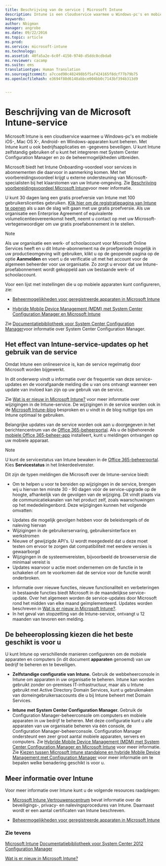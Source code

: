 ```yaml
---
title: Beschrijving van de service | Microsoft Intune
description: Intune is een cloudservice waarmee u Windows-pc's en mobiele iOS-, Mac OS X-, Android- en Windows-apparaten kunt beheren.
keywords: 
author: Nbigman
manager: angrobe
ms.date: 09/22/2016
ms.topic: article
ms.prod: 
ms.service: microsoft-intune
ms.technology: 
ms.assetid: 40fa5a2e-6c0f-4150-9740-d5ddc0cdbda0
ms.reviewer: cacamp
ms.suite: ems
translationtype: Human Translation
ms.sourcegitcommit: a7cced90c482498b5f5af424165f8dcf77b79b75
ms.openlocfilehash: e3694f80d6148abbce004bb0c7143bf394b313d9


---
```


# Beschrijving van de Microsoft Intune-service

Microsoft Intune is een cloudservice waarmee u Windows-pc's en mobiele iOS-, Mac OS X-, Android- en Windows-apparaten kunt beheren. Met Intune kunt u ook bedrijfsapplicaties en -gegevens beveiligen. U kunt Intune zelfstandig gebruiken of u kunt het integreren met System Center Configuration Manager en zo de beheermogelijkheden uitbreiden. 

Microsoft biedt het Intune Onboarding-voordeel voor services in abonnementen die daarvoor in aanmerking komen. Met het voorbereidingsvoordeel krijgt u externe ondersteuning van Microsoft-specialisten bij het klaarstomen van uw Intune-omgeving. Zie [Beschrijving voorbereidingsvoordeel Microsoft Intune](http://go.microsoft.com/fwlink/?LinkId=619281)voor meer informatie.

U kunt 30 dagen lang een gratis proefversie van Intune met 100 gebruikerslicenties gebruiken. [Klik hier om de registratiepagina van Intune te openen](http://www.microsoft.com/en-us/server-cloud/products/microsoft-intune/) als u aan de slag wilt gaan met uw gratis proefversie. Als uw organisatie een Enterprise Agreement of equivalente volumelicentieovereenkomst heeft, neemt u contact op met uw Microsoft-vertegenwoordiger om uw gratis proefabonnement in te stellen.

> [!NOTE]
> Als uw organisatie een werk- of schoolaccount voor Microsoft Online Services heeft en u dit Intune-abonnement na de proefperiode mogelijk in uw productieomgeving wilt gebruiken, klikt u op de geopende pagina op de optie **Aanmelden** en voert u de verificatie uit met het account voor de algemeen beheerder voor uw organisatie. Zo zorgt u ervoor dat uw Intune-proefabonnement wordt gekoppeld aan uw bestaande werk- of schoolaccount.

Voor een lijst met instellingen die u op mobiele apparaten kunt configureren, zie:

-   [Beheermogelijkheden voor geregistreerde apparaten in Microsoft Intune](/intune/get-started/mobile-device-management-capabilities-in-microsoft-intune) 

-   [Hybride Mobile Device Management (MDM) met System Center Configuration Manager en Microsoft Intune](https://technet.microsoft.com/library/mt627883.aspx) 

Zie [Documentatiebibliotheek voor System Center Configuration Manager](https://technet.microsoft.com/library/mt346023.aspx)voor informatie over System Center Configuration Manager.

## Het effect van Intune-service-updates op het gebruik van de service
Omdat Intune een onlineservice is, kan de service regelmatig door Microsoft worden bijgewerkt.

In dit onderwerp vindt u informatie over de frequentie van deze service-updates en de voorafgaande melding die u van ons ontvangt wanneer een update van invloed kan zijn op uw gebruik van de service.

Zie [Wat is er nieuw in Microsoft Intune?](/intune/deploy-use/whats-new-in-microsoft-intune) voor meer informatie over wijzigingen in de Intune-service. De wijzigingen in de service worden ook in de [Microsoft Intune-blog](http://blogs.technet.com/b/microsoftintune/) besproken en u vindt in de blog nuttige tips om Intune optimaal te gebruiken. 

Belangrijke updates van de service worden ook aan u doorgegeven in het berichtencentrum van de [Office 365-beheerportal](https://portal.office.com/Admin/Default.aspx). Als u de bijbehorende [mobiele Office 365-beheer-app](https://support.office.com/article/Office-365-Admin-Mobile-App-e16f6421-2a1a-4142-bf9d-9846600a060a) installeert, kunt u meldingen ontvangen op uw mobiele apparaat.

> [!NOTE]
> U kunt de servicestatus van Intune bewaken in de [Office 365-beheerportal](https://portal.office.com/Admin/Default.aspx). Kies **Servicestatus** in het linkerdeelvenster.  

Dit zijn de typen meldingen die Microsoft over de Intune-service biedt:
-   Om te helpen u voor te bereiden op wijzigingen in de service, brengen wij u hiervan ten minste 30 - 90 dagen vóór de service-upgrade op de hoogte, afhankelijk van de gevolgen van de wijziging. Dit vindt plaats via de communicatiekanalen van het product zelf, zoals waarschuwingen op het mededelingenbord. Deze wijzigingen kunnen het volgende omvatten:
* Updates die mogelijk gevolgen hebben voor de beleidsregels of de naleving hiervan
* Wijzigingen in de gebruikerservaring, gebruikersinterface en werkstromen
* Nieuwe of gewijzigde API's. U wordt meegedeeld dat u deze moet testen om ervoor te zorgen dat compatibiliteit met eerdere versies is gewaarborgd
* Wijzigingen in de systeemvereisten, bijvoorbeeld de browserversie die minimaal vereist is
* Updates waarvoor u actie moet ondernemen om de functie in te schakelen of om te voorkomen dat de service voor de functie wordt onderbroken.
-   Informatie over nieuwe functies, nieuwe functionaliteit en verbeteringen in bestaande functies biedt Microsoft in de maandelijkse service-update. Over het algemeen worden de service-updates door Microsoft rond het midden van elke maand geïmplementeerd. Updates worden beschreven in [Wat is er nieuw in Microsoft Intune?](/intune/deploy-use/whats-new-in-microsoft-intune).
-   In het geval van stopzetting van de Intune-service, ontvangt u 12 maanden van tevoren een melding.

## De beheeroplossing kiezen die het beste geschikt is voor u
U kunt Intune op verschillende manieren configureren om de mobiele apparaten en computers (in dit document **apparaten** genoemd) van uw bedrijf te beheren en te beveiligen.

-   **Zelfstandige configuratie van Intune.** Gebruik de webbeheerconsole in Intune om apparaten in uw organisatie te beheren. Intune kan worden gebruikt zonder on-premises IT-infrastructuur, maar als u Intune gebruikt met Active Directory Domain Services, kunt u gebruikmaken van domeingebruikersaccounts die u bij Intune beheert met Domain Services.

-   **Intune met System Center Configuration Manager.** Gebruik de Configuration Manager-beheerconsole om computers en mobiele apparaten in uw bedrijf te beheren. Met deze configuratie kunt u alle apparaten van uw organisatie beheren via één console, de Configuration Manager-beheerconsole. Configuration Manager ondersteunt een zeer groot aantal mobiele apparaten, servers en computers. Zie [Hybride Mobile Device Management (MDM) met System Center Configuration Manager en Microsoft Intune](https://technet.microsoft.com/library/mt627883.aspx) voor meer informatie.  Zie [Kiezen tussen Microsoft Intune standalone en hybride Mobile Device Management met Configuration Manager](https://technet.microsoft.com/en-us/library/mt706478.aspx) voor meer informatie om te bepalen welke benadering geschikt is voor u. 


## Meer informatie over Intune
Voor meer informatie over Intune kunt u de volgende resources raadplegen:

-   [Microsoft Intune Vertrouwenscentrum](http://www.microsoft.com/en-us/server-cloud/products/intune-trust-center/) bevat informatie over de beveiligings-, privacy- en nalevingsprocedures van Intune. Daarnaast wordt er een aantal certificaten van Intune beschreven.

-   [Beheermogelijkheden voor geregistreerde apparaten in Microsoft Intune](/intune/get-started/mobile-device-management-capabilities-in-microsoft-intune) 

### Zie tevens
[Microsoft Intune](https://docs.microsoft.com/intune/)
[Documentatiebibliotheek voor System Center 2012 Configuration Manager](https://technet.microsoft.com/library/gg682041.aspx)

[Wat is er nieuw in Microsoft Intune?](/intune/deploy-use/whats-new-in-microsoft-intune)



<!--HONumber=Sep16_HO4-->


